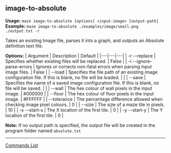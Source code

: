 ## image-to-absolute
**Usage:** `maze image-to-absolute [options] <input-image> [output-path]`  
**Example:** `maze image-to-absolute ./examples/image/small.png ./output.txt -r`

Takes an existing Image file, parses it into a graph, and outputs an Absolute definition text file.

**Options:**
| Argument | Description | Default |
|---|---|---|
| -r --replace | Specifies whether existing files will be replaced. | False |
| -i --ignore-parse-errors | Ignores or corrects non-fatal errors when parsing input image files. | False |
| --load | Specifies the file path of an existing image configuration file.  If this is blank, no file will be loaded. |  |
| --save | Specifies the name of a saved image configuration file.  If this is blank, no file will be saved. |  |
| --wall | The hex colour of wall pixels in the input image. | #000000 |
| --floor | The hex colour of floor pixels in the input image. | #FFFFFF |
| --tolerance | The percentage difference allowed when checking image pixel colours. | 0 |
| --size | The size of a maze tile in pixels. | 10 |
| -x --start-x | The X location of the first tile. | 0 |
| -y --start-y | The Y location of the first tile. | 0 |


**Note:** If no output path is specified, the output file will be created in the program folder named `absolute.txt`

---

[Commands List](./readme.md)